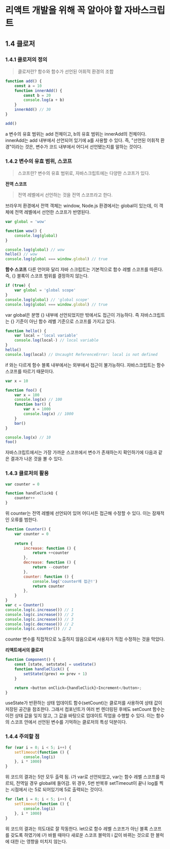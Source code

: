 # 리액트 개발을 위해 꼭 알아야 할 자바스크립트

## 1.4 클로저

### 1.4.1 클로저의 정의

> 클로저란? 함수와 함수가 선언된 어휘적 환경의 조합

```javascript
function add() {
    const a = 10
    function innerAdd() {
        const b = 20
        console.log(a + b)
    }
    innerAdd() // 30
}

add()
```
a 변수의 유효 범위는 add 전체이고, b의 유효 범위는 innerAdd의 전체이다. innerAdd는 add 내부에서 선언되어 있기에 a를 사용할 수 있다. 즉, "선언된 어휘적 환경"이라는 것은, 변수가 코드 내부에서 어디서 선언됐는지를 말하는 것이다.

### 1.4.2 변수의 유효 범위, 스코프

> 스코프란? 변수의 유효 범위로, 자바스크립트에는 다양한 스코프가 있다.

**전역 스코프**
> 전역 레벨에서 선언하는 것을 전역 스코프라고 한다.

브라우저 환경에서 전역 객체는 window, Node.js 환경에서는 global이 있는데, 이 객체에 전역 레벨에서 선언한 스코프가 반영된다.

```javascript
var global = 'wow'

function wow() {
    console.log(global)
}

console.log(global) // wow
hello() // wow
console.log(global === window.global) // true
```

**함수 스코프**
다른 언어와 달리 자바 스크립트는 기본적으로 함수 레벨 스코프를 따른다. 즉, {} 블록이 스코프 범위를 결정하지 않는다.

```javascript
if (true) {
    var global = 'global scope'
}
console.log(global) // 'global scope'
console.log(global === window.global) // true
```
var global은 분명 {} 내부에 선언되었지만 밖에서도 접근이 가능하다. 즉 자바스크립트는 {} 기준이 아닌 함수 레벨 기준으로 스코프를 가지고 있다.


```javascript
function hello() {
    var local = 'local variable'
    console.log(local-) // local variable
}
hello()
console.log(local) // Uncaught ReferenceError: local is not defined
```
if 와는 다르게 함수 블록 내부에서는 외부에서 접근이 불가능하다. 자바스크립트는 함수 스코프를 따르기 때문이다.


```javascript
var x = 10

function foo() {
    var x = 100
    console.log(x) // 100
    function bar() {
        var x = 1000
        console.log(x) // 1000
    }
    bar()
}

console.log(x) // 10
foo()
```
자바스크립트에서는 가장 가까운 스코프에서 변수가 존재하는지 확인하기에 다음과 같은 결과가 나온 것을 볼 수 있다.


### 1.4.3 클로저의 활용
```javascript
var counter = 0

function handleClickQ {
    counter++
}
```
위 counter는 전역 레벨에 선언되어 있어 어디서든 접근해 수정할 수 있다. 이는 잠재적인 오류를 범한다.

```javascript
function Counter() {
    var counter = 0
    
    return {
        increase: function () {
            return ++counter
        },
        decrease: function () {
            return --counter
        },
        counter: function () {
            console.log('counter에 접근!')
            return counter
        },
    }
}
var c = Counter()
console.log(c.increase()) // 1
console.log(c.increase()) // 2
console.log(c.increase()) // 3
console.log(c.decrease()) // 2
console.log(c.counter()) // 2
```

counter 변수를 직접적으로 노출하지 않음으로써 사용자가 직접 수정하는 것을 막았다.


**리액트에서의 클로저**

```javascript
function Component() {
    const [state, setstate] = useState()
    function handleClick() {
        setState((prev) => prev + 1)
    }

    return <button onClick={handleClick}>Increment</button>;
}
```

useState가 반환하는 상태 업데이트 함수(setCount)는 클로저를 사용하여 상태 값이 저장된 공간을 참조한다. 그래서 컴포넌트가 여러 번 렌더링된 후에도 setCount 함수는 이전 상태 값을 잊지 않고, 그 값을 바탕으로 업데이트 작업을 수행할 수 있다. 이는 함수의 스코프 안에서 선언된 변수를 기억하는 클로저의 특성 덕분이다.

### 1.4.4 주의할 점

```javascript
for (var i = 0; i < 5; i++) {
    setTimeout(function () {
        console.log(i)
    }, i * 1000)
}
```

위 코드의 결과는 5만 모두 출력 됨. i가 var로 선언되었고, var는 함수 레벨 스코프를 따르되, 전역일 경우 global에 들어감. 위 경우, 5번 반복후 setTimeout이 끝나 log를 찍는 시점에서 i는 5로 되어있기에 5로 출력되는 것이다.

```javascript
for (let i = 0; i < 5; i++) {
    setTimeout(function () {
        console.log(i)
    }, i * 1000)
}
```

위 코드의 결과는 의도대로 잘 작동한다. let으로 함수 레벨 스코프가 아닌 블록 스코프를 갖도록 하였기에 i가 바뀔 때마다 새로운 스코프 블럭의 i 값이 바뀌는 것으로 한 블럭에 대한 i는 영향을 미치지 않는다.

